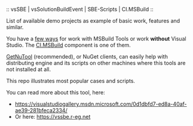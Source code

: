 :: vsSBE | vsSolutionBuildEvent | SBE-Scripts | CI.MSBuild ::

List of available demo projects as example of basic work, features and similar.

You have a [few ways](https://vssbe.r-eg.net/doc/Features/Solution-wide/#how-about-msbuild-tool-or-how-to-work-without-visual-studio) for work with MSBuild Tools or work **without** Visual Studio. The [CI.MSBuild](https://vssbe.r-eg.net/doc/CI/CI.MSBuild/) component is one of them.

[GetNuTool](https://github.com/3F/GetNuTool) (recommended), or NuGet clients, can easily help with distributing engine and its scripts on other machines where this tools are not installed at all.

This repo illustrates most popular cases and scripts.

You can read more about this tool, here:

* https://visualstudiogallery.msdn.microsoft.com/0d1dbfd7-ed8a-40af-ae39-281bfeca2334/
* Or here: https://vssbe.r-eg.net